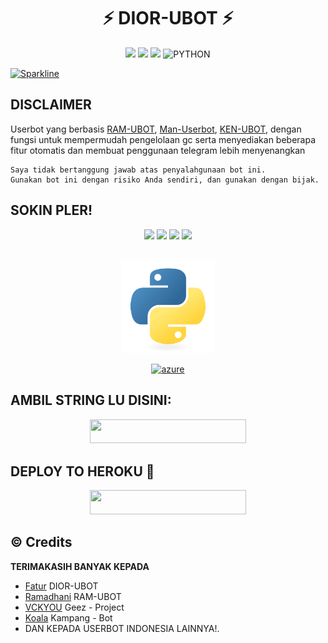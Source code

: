 <h1 align="center">⚡ DIOR-UBOT ⚡</h1>


<p align="center">
    <a href="https://github.com/DIORrios285/DIOR-UBOT/commits/DIOR-UBOT"><img 
src="https://img.shields.io/github/last-commit/DIORrios285/DIOR-UBOT?color=ff0000&logo=github&logoColor=ffffff&style=for-the-badge" /></a>
    <a href="https://github.com/DIORrios285/DIOR-UBOT"> <img 
src="https://img.shields.io/github/repo-size/DIORrios285/DIOR-UBOT?logo=github&style=for-the-badge" /></a>
    <a href="https://pypi.org/project/Telethon/"><img 
src="https://img.shields.io/pypi/v/telethon?color=important&label=telethon&logo=python&logoColor=blue&style=for-the-badge" /></a>
    <img alt="PYTHON" src="https://img.shields.io/badge/PYTHON-v3.9.6-purple?style=for-the-badge&logo=appveyor"/>
    </p>

[![Sparkline](https://stars.medv.io/DIORrios285/DIOR-UBOT.svg)](https://stars.medv.io/DIORrios285/DIOR-UBOT)


## DISCLAIMER

Userbot yang berbasis [RAM-UBOT](https://github.com/ramadhani892/RAM-UBOT), [Man-Userbot](https://github.com/mrismanaziz/Man-Userbot), [KEN-UBOT](https://github.com/Kennedy-ex/KEN-UBOT), dengan fungsi untuk mempermudah pengelolaan gc serta menyediakan beberapa fitur otomatis dan membuat penggunaan telegram lebih menyenangkan 

```
Saya tidak bertanggung jawab atas penyalahgunaan bot ini.
Gunakan bot ini dengan risiko Anda sendiri, dan gunakan dengan bijak.
```

## SOKIN PLER!
<p>
<p align="center">
    <a href="https://t.me/uurfavboys1" target="blank">
<img src="https://img.shields.io/badge/PM%20me%201-2CA5E0?style=for-the-badge&logo=telegram&logoColor=white" /></a>
    <a href="https://t.me/faturdiorjuga" target="blank">
<img src="https://img.shields.io/badge/PM%20me%202-2CA5E0?style=for-the-badge&logo=telegram&logoColor=white" /></a>
    <a href="https://t.me/diorplayingwords" target="blank">
<img src="https://img.shields.io/badge/Support-2CA5E0?style=for-the-badge&logo=telegram&logoColor=white" /></a>
    <a href="https://instagram.com/fatur.285" target="blank">
<img src="https://img.shields.io/badge/Instagram-2CA5E0?style=for-the-badge&logo=Instagram&logoColor=white" /></a>
</a></p>

##
<p align="center"> 
<a 
href="https://www.python.org" target="_blank"> <img 
src="https://raw.githubusercontent.com/devicons/devicon/master/icons/python/python-original.svg" alt="python" width="150" height="150"/> 
</a> </p>
<p align="center">
<a 
href="https://azure.microsoft.com/en-in/" target="_blank"> <img 
src="https://www.vectorlogo.zone/logos/microsoft_azure/microsoft_azure-icon.svg" alt="azure" width="150" height="150"/> 
</a> </p>



## AMBIL STRING LU DISINI:
<p align="center"><a 
href="https://replit.com/@DIORrios285/DIOR-UBOT-STRING?v=1"><img 
src="https://img.shields.io/badge/Generate%20String%20Sesion-marine?style=flat&logo=replit&logoColor=white" width="250" height="38.60" />
</a></p>

## DEPLOY TO HEROKU 💜
<p align="center"><a 
href="https://heroku.com/deploy?template=https://github.com/DIORrios285/DIOR-UBOT/"> <img 
src="https://img.shields.io/badge/Deploy%20To%20Heroku-DE1EFB?style=flat&logo=heroku" width="250" height="38.60" />
</a></p>

## © Credits

 **TERIMAKASIH BANYAK KEPADA**
*   [Fatur](https://github.com/DIORros285/DIOR-UBOT) DIOR-UBOT 
*   [Ramadhani](https://github.com/ramadhani892/RAM-UBOT) RAM-UBOT
*   [VCKYOU](https://github.com/Vckyou/Geez-Project)    Geez - Project
*   [Koala](https://github.com/ManusiaRakitan/Kampang-Bot)    Kampang - Bot
*   DAN KEPADA USERBOT INDONESIA LAINNYA!.

